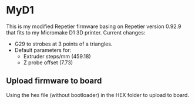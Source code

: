 # MyD1
This is my modified Repetier firmware basing on Repetier version 0.92.9 that fits to my Micromake D1 3D printer.
Current changes:
* G29 to strobes at 3 points of a triangles.
* Default parameters for:
  * Extruder steps/mm (459.18)
  * Z probe offset (7.73)

## Upload firmware to board
Using the hex file (without bootloader) in the HEX folder to upload to board.

